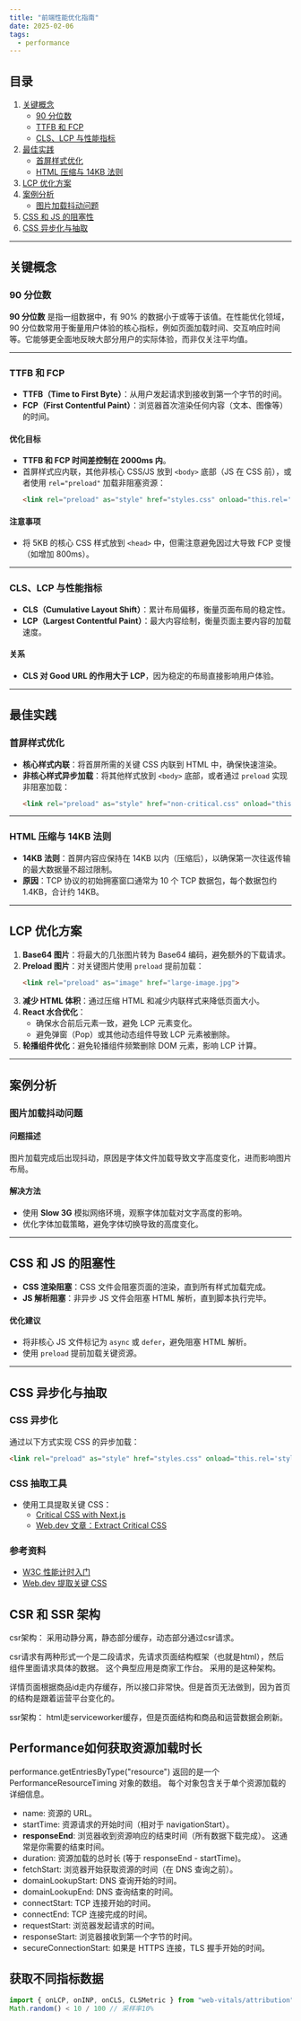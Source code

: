 ```yaml
---
title: "前端性能优化指南"
date: 2025-02-06
tags:
  - performance
---
```


## 目录
1. [关键概念](#关键概念)
   - [90 分位数](#90-分位数)
   - [TTFB 和 FCP](#ttfb-和-fcp)
   - [CLS、LCP 与性能指标](#cls-lcp-与性能指标)
2. [最佳实践](#最佳实践)
   - [首屏样式优化](#首屏样式优化)
   - [HTML 压缩与 14KB 法则](#html-压缩与-14kb-法则)
3. [LCP 优化方案](#lcp-优化方案)
4. [案例分析](#案例分析)
   - [图片加载抖动问题](#图片加载抖动问题)
5. [CSS 和 JS 的阻塞性](#css-和-js-的阻塞性)
6. [CSS 异步化与抽取](#css-异步化与抽取)

---

## 关键概念

### 90 分位数

**90 分位数** 是指一组数据中，有 90% 的数据小于或等于该值。在性能优化领域，90 分位数常用于衡量用户体验的核心指标，例如页面加载时间、交互响应时间等。它能够更全面地反映大部分用户的实际体验，而非仅关注平均值。

---

### TTFB 和 FCP

- **TTFB（Time to First Byte）**：从用户发起请求到接收到第一个字节的时间。
- **FCP（First Contentful Paint）**：浏览器首次渲染任何内容（文本、图像等）的时间。

#### 优化目标
- **TTFB 和 FCP 时间差控制在 2000ms 内**。
- 首屏样式应内联，其他非核心 CSS/JS 放到 `<body>` 底部（JS 在 CSS 前），或者使用 `rel="preload"` 加载非阻塞资源：
  ```html
  <link rel="preload" as="style" href="styles.css" onload="this.rel='stylesheet'">
  ```

#### 注意事项
- 将 5KB 的核心 CSS 样式放到 `<head>` 中，但需注意避免因过大导致 FCP 变慢（如增加 800ms）。

---

### CLS、LCP 与性能指标

- **CLS（Cumulative Layout Shift）**：累计布局偏移，衡量页面布局的稳定性。
- **LCP（Largest Contentful Paint）**：最大内容绘制，衡量页面主要内容的加载速度。

#### 关系
- **CLS 对 Good URL 的作用大于 LCP**，因为稳定的布局直接影响用户体验。

---

## 最佳实践

### 首屏样式优化

- **核心样式内联**：将首屏所需的关键 CSS 内联到 HTML 中，确保快速渲染。
- **非核心样式异步加载**：将其他样式放到 `<body>` 底部，或者通过 `preload` 实现非阻塞加载：
  ```html
  <link rel="preload" as="style" href="non-critical.css" onload="this.rel='stylesheet'">
  ```

---

### HTML 压缩与 14KB 法则

- **14KB 法则**：首屏内容应保持在 14KB 以内（压缩后），以确保第一次往返传输的最大数据量不超过限制。
- **原因**：TCP 协议的初始拥塞窗口通常为 10 个 TCP 数据包，每个数据包约 1.4KB，合计约 14KB。

---

## LCP 优化方案

1. **Base64 图片**：将最大的几张图片转为 Base64 编码，避免额外的下载请求。
2. **Preload 图片**：对关键图片使用 `preload` 提前加载：
   ```html
   <link rel="preload" as="image" href="large-image.jpg">
   ```
3. **减少 HTML 体积**：通过压缩 HTML 和减少内联样式来降低页面大小。
4. **React 水合优化**：
   - 确保水合前后元素一致，避免 LCP 元素变化。
   - 避免弹窗（Pop）或其他动态组件导致 LCP 元素被删除。
5. **轮播组件优化**：避免轮播组件频繁删除 DOM 元素，影响 LCP 计算。

---

## 案例分析

### 图片加载抖动问题

#### 问题描述
图片加载完成后出现抖动，原因是字体文件加载导致文字高度变化，进而影响图片布局。

#### 解决方法
- 使用 **Slow 3G** 模拟网络环境，观察字体加载对文字高度的影响。
- 优化字体加载策略，避免字体切换导致的高度变化。

---

## CSS 和 JS 的阻塞性

- **CSS 渲染阻塞**：CSS 文件会阻塞页面的渲染，直到所有样式加载完成。
- **JS 解析阻塞**：非异步 JS 文件会阻塞 HTML 解析，直到脚本执行完毕。

#### 优化建议
- 将非核心 JS 文件标记为 `async` 或 `defer`，避免阻塞 HTML 解析。
- 使用 `preload` 提前加载关键资源。

---

## CSS 异步化与抽取

### CSS 异步化
通过以下方式实现 CSS 的异步加载：
```html
<link rel="preload" as="style" href="styles.css" onload="this.rel='stylesheet'">
```

### CSS 抽取工具
- 使用工具提取关键 CSS：
  - [Critical CSS with Next.js](https://focusreactive.com/critical-css-with-nextjs/)
  - [Web.dev 文章：Extract Critical CSS](https://web.dev/articles/extract-critical-css?hl=zh-cn)

### 参考资料

- [W3C 性能计时入门](https://w3c.github.io/perf-timing-primer/?spm=ata.21736010.0.0.735649fepnL0uD)
- [Web.dev 提取关键 CSS](https://web.dev/articles/extract-critical-css?hl=zh-cn)

##  CSR 和 SSR 架构

csr架构： 采用动静分离，静态部分缓存，动态部分通过csr请求。

csr请求有两种形式一个是二段请求，先请求页面结构框架（也就是html），然后组件里面请求具体的数据。 
这个典型应用是商家工作台。 采用的是这种架构。

详情页面根据商品id走内存缓存，所以接口非常快。但是首页无法做到，因为首页的结构是跟着运营平台变化的。

ssr架构： html走serviceworker缓存，但是页面结构和商品和运营数据会刷新。

## Performance如何获取资源加载时长

performance.getEntriesByType("resource") 返回的是一个 PerformanceResourceTiming 对象的数组。 每个对象包含关于单个资源加载的详细信息。 

- name: 资源的 URL。
- startTime: 资源请求的开始时间（相对于 navigationStart）。
- **responseEnd**: 浏览器收到资源响应的结束时间（所有数据下载完成）。 这通常是你需要的结束时间。
- duration: 资源加载的总时长 (等于 responseEnd - startTime)。
- fetchStart: 浏览器开始获取资源的时间（在 DNS 查询之前）。
- domainLookupStart: DNS 查询开始的时间。
- domainLookupEnd: DNS 查询结束的时间。
- connectStart: TCP 连接开始的时间。
- connectEnd: TCP 连接完成的时间。
- requestStart: 浏览器发起请求的时间。
- responseStart: 浏览器接收到第一个字节的时间。
- secureConnectionStart: 如果是 HTTPS 连接，TLS 握手开始的时间。

## 获取不同指标数据

```js
import { onLCP, onINP, onCLS, CLSMetric } from "web-vitals/attribution";
Math.random() < 10 / 100 // 采样率10%
```

